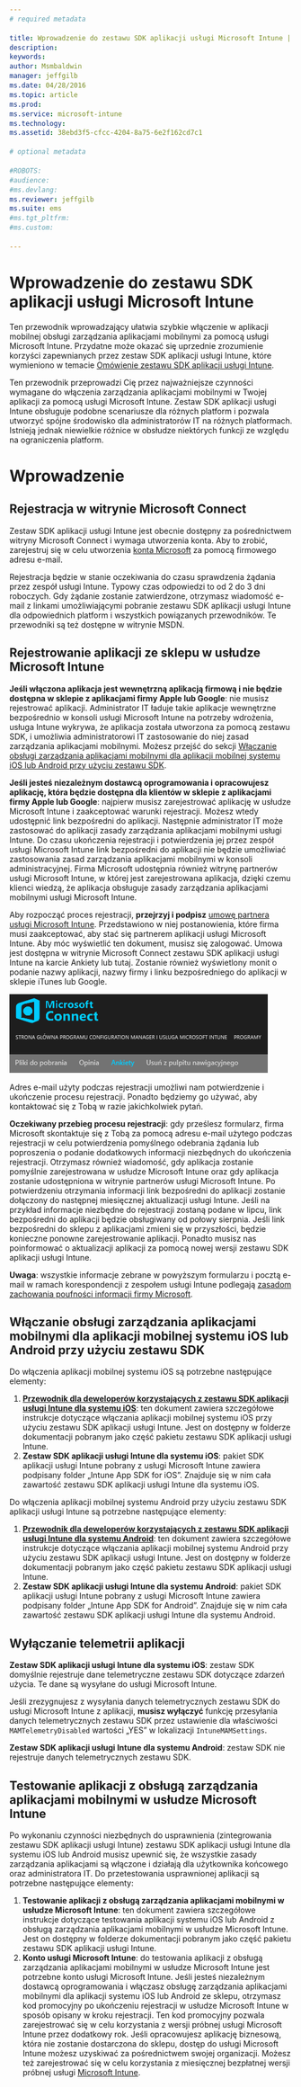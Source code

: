 ```yaml
---
# required metadata

title: Wprowadzenie do zestawu SDK aplikacji usługi Microsoft Intune | Microsoft Intune
description:
keywords:
author: Msmbaldwin
manager: jeffgilb
ms.date: 04/28/2016
ms.topic: article
ms.prod:
ms.service: microsoft-intune
ms.technology:
ms.assetid: 38ebd3f5-cfcc-4204-8a75-6e2f162cd7c1

# optional metadata

#ROBOTS:
#audience:
#ms.devlang:
ms.reviewer: jeffgilb
ms.suite: ems
#ms.tgt_pltfrm:
#ms.custom:

---
```


# Wprowadzenie do zestawu SDK aplikacji usługi Microsoft Intune

Ten przewodnik wprowadzający ułatwia szybkie włączenie w aplikacji mobilnej obsługi zarządzania aplikacjami mobilnymi za pomocą usługi Microsoft Intune. Przydatne może okazać się uprzednie zrozumienie korzyści zapewnianych przez zestaw SDK aplikacji usługi Intune, które wymieniono w temacie [Omówienie zestawu SDK aplikacji usługi Intune](intune-app-sdk.md).

Ten przewodnik przeprowadzi Cię przez najważniejsze czynności wymagane do włączenia zarządzania aplikacjami mobilnymi w Twojej aplikacji za pomocą usługi Microsoft Intune. Zestaw SDK aplikacji usługi Intune obsługuje podobne scenariusze dla różnych platform i pozwala utworzyć spójne środowisko dla administratorów IT na różnych platformach. Istnieją jednak niewielkie różnice w obsłudze niektórych funkcji ze względu na ograniczenia platform.

# Wprowadzenie

## Rejestracja w witrynie Microsoft Connect

Zestaw SDK aplikacji usługi Intune jest obecnie dostępny za pośrednictwem witryny Microsoft Connect i wymaga utworzenia konta. Aby to zrobić, zarejestruj się w celu utworzenia [konta Microsoft](https://connect.microsoft.com/ConfigurationManagervnext/InvitationUse.aspx?ProgramID=8967&InvitationID=8967-YJYJ-8G6X) za pomocą firmowego adresu e-mail.

Rejestracja będzie w stanie oczekiwania do czasu sprawdzenia żądania przez zespół usługi Intune. Typowy czas odpowiedzi to od 2 do 3 dni roboczych. Gdy żądanie zostanie zatwierdzone, otrzymasz wiadomość e-mail z linkami umożliwiającymi pobranie zestawu SDK aplikacji usługi Intune dla odpowiednich platform i wszystkich powiązanych przewodników. Te przewodniki są też dostępne w witrynie MSDN.

## Rejestrowanie aplikacji ze sklepu w usłudze Microsoft Intune

**Jeśli włączona aplikacja jest wewnętrzną aplikacją firmową i nie będzie dostępna w sklepie z aplikacjami firmy Apple lub Google**: nie musisz rejestrować aplikacji. Administrator IT ładuje takie aplikacje wewnętrzne bezpośrednio w konsoli usługi Microsoft Intune na potrzeby wdrożenia, usługa Intune wykrywa, że aplikacja została utworzona za pomocą zestawu SDK, i umożliwia administratorowi IT zastosowanie do niej zasad zarządzania aplikacjami mobilnymi. Możesz przejść do sekcji [Włączanie obsługi zarządzania aplikacjami mobilnymi dla aplikacji mobilnej systemu iOS lub Android przy użyciu zestawu SDK](#enable-your-ios-or-android-mobile-app-for-mam-with-the-sdk).

**Jeśli jesteś niezależnym dostawcą oprogramowania i opracowujesz aplikację, która będzie dostępna dla klientów w sklepie z aplikacjami firmy Apple lub Google**: najpierw musisz zarejestrować aplikację w usłudze Microsoft Intune i zaakceptować warunki rejestracji. Możesz wtedy udostępnić link bezpośredni do aplikacji. Następnie administrator IT może zastosować do aplikacji zasady zarządzania aplikacjami mobilnymi usługi Intune. Do czasu ukończenia rejestracji i potwierdzenia jej przez zespół usługi Microsoft Intune link bezpośredni do aplikacji nie będzie umożliwiać zastosowania zasad zarządzania aplikacjami mobilnymi w konsoli administracyjnej. Firma Microsoft udostępnia również witrynę partnerów usługi Microsoft Intune, w której jest zarejestrowana aplikacja, dzięki czemu klienci wiedzą, że aplikacja obsługuje zasady zarządzania aplikacjami mobilnymi usługi Microsoft Intune.

Aby rozpocząć proces rejestracji, **przejrzyj i podpisz** [umowę partnera usługi Microsoft Intune](https://connect.microsoft.com/ConfigurationManagervnext/Survey/Survey.aspx?SurveyID=17806). Przedstawiono w niej postanowienia, które firma musi zaakceptować, aby stać się partnerem aplikacji usługi Microsoft Intune. Aby móc wyświetlić ten dokument, musisz się zalogować. Umowa jest dostępna w witrynie Microsoft Connect zestawu SDK aplikacji usługi Intune na karcie Ankiety lub tutaj. Zostanie również wyświetlony monit o podanie nazwy aplikacji, nazwy firmy i linku bezpośredniego do aplikacji w sklepie iTunes lub Google.

![Microsoft Connect](../media/microsoft-connect.png)

Adres e-mail użyty podczas rejestracji umożliwi nam potwierdzenie i ukończenie procesu rejestracji. Ponadto będziemy go używać, aby kontaktować się z Tobą w razie jakichkolwiek pytań.

**Oczekiwany przebieg procesu rejestracji**: gdy prześlesz formularz, firma Microsoft skontaktuje się z Tobą za pomocą adresu e-mail użytego podczas rejestracji w celu potwierdzenia pomyślnego odebrania żądania lub poproszenia o podanie dodatkowych informacji niezbędnych do ukończenia rejestracji. Otrzymasz również wiadomość, gdy aplikacja zostanie pomyślnie zarejestrowana w usłudze Microsoft Intune oraz gdy aplikacja zostanie udostępniona w witrynie partnerów usługi Microsoft Intune. Po potwierdzeniu otrzymania informacji link bezpośredni do aplikacji zostanie dołączony do następnej miesięcznej aktualizacji usługi Intune. Jeśli na przykład informacje niezbędne do rejestracji zostaną podane w lipcu, link bezpośredni do aplikacji będzie obsługiwany od połowy sierpnia. Jeśli link bezpośredni do sklepu z aplikacjami zmieni się w przyszłości, będzie konieczne ponowne zarejestrowanie aplikacji. Ponadto musisz nas poinformować o aktualizacji aplikacji za pomocą nowej wersji zestawu SDK aplikacji usługi Intune.

**Uwaga**: wszystkie informacje zebrane w powyższym formularzu i pocztą e-mail w ramach korespondencji z zespołem usługi Intune podlegają [zasadom zachowania poufności informacji firmy Microsoft](https://www.microsoft.com/en-us/privacystatement/default.aspx).

## Włączanie obsługi zarządzania aplikacjami mobilnymi dla aplikacji mobilnej systemu iOS lub Android przy użyciu zestawu SDK

Do włączenia aplikacji mobilnej systemu iOS są potrzebne następujące elementy:

1. **[Przewodnik dla deweloperów korzystających z zestawu SDK aplikacji usługi Intune dla systemu iOS](intune-app-sdk-ios.md)**: ten dokument zawiera szczegółowe instrukcje dotyczące włączania aplikacji mobilnej systemu iOS przy użyciu zestawu SDK aplikacji usługi Intune. Jest on dostępny w folderze dokumentacji pobranym jako część pakietu zestawu SDK aplikacji usługi Intune.
2. **Zestaw SDK aplikacji usługi Intune dla systemu iOS**: pakiet SDK aplikacji usługi Intune pobrany z usługi Microsoft Intune zawiera podpisany folder „Intune App SDK for iOS”. Znajduje się w nim cała zawartość zestawu SDK aplikacji usługi Intune dla systemu iOS.

Do włączenia aplikacji mobilnej systemu Android przy użyciu zestawu SDK aplikacji usługi Intune są potrzebne następujące elementy:

1. **[Przewodnik dla deweloperów korzystających z zestawu SDK aplikacji usługi Intune dla systemu Android](intune-app-sdk-android.md)**: ten dokument zawiera szczegółowe instrukcje dotyczące włączania aplikacji mobilnej systemu Android przy użyciu zestawu SDK aplikacji usługi Intune. Jest on dostępny w folderze dokumentacji pobranym jako część pakietu zestawu SDK aplikacji usługi Intune.
2. **Zestaw SDK aplikacji usługi Intune dla systemu Android**: pakiet SDK aplikacji usługi Intune pobrany z usługi Microsoft Intune zawiera podpisany folder „Intune App SDK for Android”. Znajduje się w nim cała zawartość zestawu SDK aplikacji usługi Intune dla systemu Android.

## Wyłączanie telemetrii aplikacji

**Zestaw SDK aplikacji usługi Intune dla systemu iOS**: zestaw SDK domyślnie rejestruje dane telemetryczne zestawu SDK dotyczące zdarzeń użycia. Te dane są wysyłane do usługi Microsoft Intune.

Jeśli zrezygnujesz z wysyłania danych telemetrycznych zestawu SDK do usługi Microsoft Intune z aplikacji, **musisz wyłączyć** funkcję przesyłania danych telemetrycznych zestawu SDK przez ustawienie dla właściwości `MAMTelemetryDisabled` wartości „YES” w lokalizacji `IntuneMAMSettings`.

**Zestaw SDK aplikacji usługi Intune dla systemu Android**: zestaw SDK nie rejestruje danych telemetrycznych zestawu SDK.

## Testowanie aplikacji z obsługą zarządzania aplikacjami mobilnymi w usłudze Microsoft Intune

Po wykonaniu czynności niezbędnych do usprawnienia (zintegrowania zestawu SDK aplikacji usługi Intune) zestawu SDK aplikacji usługi Intune dla systemu iOS lub Android musisz upewnić się, że wszystkie zasady zarządzania aplikacjami są włączone i działają dla użytkownika końcowego oraz administratora IT. Do przetestowania usprawnionej aplikacji są potrzebne następujące elementy:

1. **Testowanie aplikacji z obsługą zarządzania aplikacjami mobilnymi w usłudze Microsoft Intune**: ten dokument zawiera szczegółowe instrukcje dotyczące testowania aplikacji systemu iOS lub Android z obsługą zarządzania aplikacjami mobilnymi w usłudze Microsoft Intune. Jest on dostępny w folderze dokumentacji pobranym jako część pakietu zestawu SDK aplikacji usługi Intune.
2. **Konto usługi Microsoft Intune**: do testowania aplikacji z obsługą zarządzania aplikacjami mobilnymi w usłudze Microsoft Intune jest potrzebne konto usługi Microsoft Intune. Jeśli jesteś niezależnym dostawcą oprogramowania i włączasz obsługę zarządzania aplikacjami mobilnymi dla aplikacji systemu iOS lub Android ze sklepu, otrzymasz kod promocyjny po ukończeniu rejestracji w usłudze Microsoft Intune w sposób opisany w kroku rejestracji. Ten kod promocyjny pozwala zarejestrować się w celu korzystania z wersji próbnej usługi Microsoft Intune przez dodatkowy rok. Jeśli opracowujesz aplikację biznesową, która nie zostanie dostarczona do sklepu, dostęp do usługi Microsoft Intune możesz uzyskiwać za pośrednictwem swojej organizacji. Możesz też zarejestrować się w celu korzystania z miesięcznej bezpłatnej wersji próbnej usługi [Microsoft Intune](https://portal.office.com/Signup/Signup.aspx?OfferId=40BE278A-DFD1-470a-9EF7-9F2596EA7FF9&dl=INTUNE_A&ali=1#0).



<!--HONumber=May16_HO2-->


